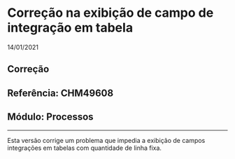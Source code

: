 # Correção na exibição de campo de integração em tabela
14/01/2021
## Correção
## Referência: CHM49608
## Módulo: Processos
***

Esta versão corrige um problema que impedia a exibição de campos integrações em tabelas com quantidade de linha fixa.